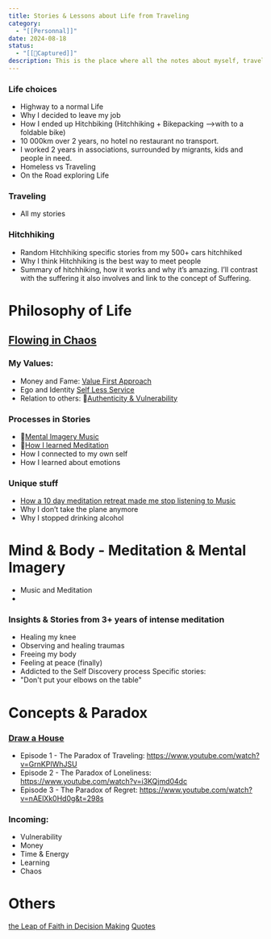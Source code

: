 ```yaml
---
title: Stories & Lessons about Life from Traveling
category:
  - "[[Personnal]]"
date: 2024-08-18
status:
  - "[[📝Captured]]"
description: This is the place where all the notes about myself, traveling, life in general will be created from. It'll take me a few months to have something decently organized.
---
```

### Life choices 
- Highway to a normal Life
- Why I decided to leave my job
- How I ended up Hitchbiking (Hitchhiking + Bikepacking -->with to a foldable bike) 
- 10 000km over 2 years, no hotel no restaurant no transport.
- I worked 2 years in associations, surrounded by migrants, kids and people in need. 
- Homeless vs Traveling
- On the Road exploring Life

### Traveling
- All my stories

### Hitchhiking 
- Random Hitchhiking specific stories from my 500+ cars hitchhiked
- Why I think Hitchhiking is the best way to meet people
- Summary of hitchhiking, how it works and why it’s amazing. I’ll contrast with the suffering it also involves and link to the concept of Suffering.

# Philosophy of Life

## [Flowing in Chaos](/notes/flowing-in-chaos)
### My Values:
- Money and Fame: [Value First Approach](/notes/valuevfa) 
- Ego and Identity [Self Less Service](/notes/value-self-less-service)
- Relation to others: 📝[Authenticity & Vulnerability](/notes/authenticity)



### Processes in Stories
- 📝[Mental Imagery Music](mental-imagery)
- 📝[How I learned Meditation](how-i-learned-meditation)
- How I connected to my own self
- How I learned about emotions



### Unique stuff
- [How a 10 day meditation retreat made me stop listening to Music](/notes/how-a-10-day-meditation-retreat-made-me-stop-listening-to-music)
- Why I don’t take the plane anymore
- Why I stopped drinking alcohol

# Mind & Body - Meditation & Mental Imagery
- Music and Meditation
- 

### Insights & Stories from 3+ years of intense meditation
- Healing my knee
- Observing and healing traumas
- Freeing my body
- Feeling at peace (finally)
- Addicted to the Self Discovery process
Specific stories:
- "Don't put your elbows on the table"


# Concepts & Paradox
### [Draw a House](/notes/draw-a-house)
- Episode 1 - The Paradox of Traveling:  https://www.youtube.com/watch?v=GrnKPIWhJSU
- Episode 2 - The Paradox of Loneliness: https://www.youtube.com/watch?v=i3KQjmd04dc
- Episode 3 - The Paradox of Regret: https://www.youtube.com/watch?v=nAElXk0Hd0g&t=298s

### Incoming: 
+ Vulnerability
+ Money
+ Time & Energy
+ Learning 
+ Chaos

# Others
 [the Leap of Faith in Decision Making](/notes/leap-of-faith)
[Quotes](/notes/quotes)
